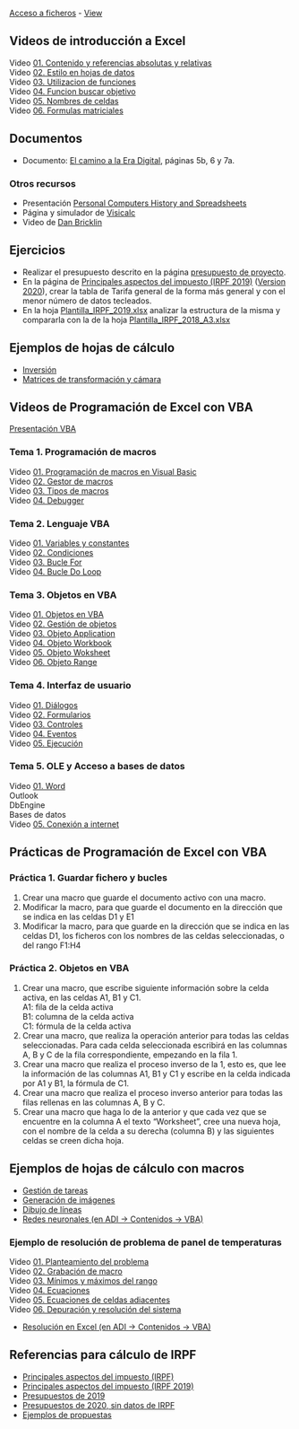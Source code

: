 [Acceso a ficheros](https://github.com/nicolasserrano/tools/tree/master/hojas) - [View](https://nicolasserrano.github.io/tools/hojas/)

## Videos de introducción a Excel  
Video <a href='https://unav.cloud.panopto.eu/Panopto/Pages/Viewer.aspx?id=672b939a-4394-4148-8e89-ac2900b92617' target='_blank'>01. Contenido y referencias absolutas y relativas</a><BR>
Video <a href='https://unav.cloud.panopto.eu/Panopto/Pages/Viewer.aspx?id=2dc1baee-d335-4a78-b136-ac2901014a8c' target='_blank'>02. Estilo en hojas de datos</a><BR>
Video <a href='https://unav.cloud.panopto.eu/Panopto/Pages/Viewer.aspx?id=e9361d78-acf8-43ba-bcb7-ac29010587cd' target='_blank'>03. Utilizacion de funciones</a><BR>
Video <a href='https://unav.cloud.panopto.eu/Panopto/Pages/Viewer.aspx?id=3e3bfbcb-57b9-4e3c-a590-ac2901087fac' target='_blank'>04. Funcion buscar objetivo</a><BR>
Video <a href='https://unav.cloud.panopto.eu/Panopto/Pages/Viewer.aspx?id=faa4f545-3e17-449a-a512-ac29010a610f' target='_blank'>05. Nombres de celdas</a><BR>
Video <a href='https://unav.cloud.panopto.eu/Panopto/Pages/Viewer.aspx?id=d1e0ff9c-b80b-4c97-a90e-ac29010c55a9' target='_blank'>06. Formulas matriciales</a><BR>
 
## Documentos
- Documento: [El camino a la Era Digital](El%20camino%20a%20la%20Era%20Digital.pdf), páginas 5b, 6 y 7a.

### Otros recursos
- Presentación [Personal Computers History and Spreadsheets](PersonalComputersHistory.pdf)
- Página y simulador de [Visicalc](https://www.pcjs.org/software/pcx86/app/other/visicalc/1981/)  
- Video de [Dan Bricklin](https://www.ted.com/talks/dan_bricklin_meet_the_inventor_of_the_electronic_spreadsheet)  

## Ejercicios  
 - Realizar el presupuesto descrito en la página [presupuesto de proyecto](Presupuesto).
- En la página de [Principales aspectos del impuesto (IRPF 2019)](https://www.gipuzkoa.eus/documents/2456431/3139313/Principales+aspectos+IRPF+2019+CAS/f5d770ae-405f-0fdd-747d-2ad01f3b357b) ([Version 2020](https://www.gipuzkoa.eus/documents/2456431/20361552/Principales+aspectos+RENTA+2020+CASTELLANO.pdf)), crear la tabla de Tarifa general de la forma más general y con el menor número de datos tecleados.
- En la hoja [Plantilla_IRPF_2019.xlsx](Plantilla_IRPF_2019.xlsx) analizar la estructura de la misma y compararla con la de la hoja [Plantilla_IRPF_2018_A3.xlsx](Plantilla_IRPF_2018_A3.xlsx)

## Ejemplos de hojas de cálculo
- [Inversión](CloruroVinilo.xls)
- [Matrices de transformación y cámara](graficos/matrix2.xls)

## Videos de Programación de Excel con VBA
[Presentación VBA](https://www.nicolasserrano.com/tools/hojas/Excel_VBA.pdf)

### Tema 1. Programación de macros
Video <a href='https://unav.cloud.panopto.eu/Panopto/Pages/Viewer.aspx?id=c09ce768-e29c-4cb3-8b31-ac60011ad147' target='_blank'>01. Programación de macros en Visual Basic</a><BR>
Video <a href='https://unav.cloud.panopto.eu/Panopto/Pages/Viewer.aspx?id=2a708e68-0260-49f1-98f7-ac60011d67ba' target='_blank'>02. Gestor de macros</a><BR>
Video <a href='https://unav.cloud.panopto.eu/Panopto/Pages/Viewer.aspx?id=d25cc3a2-3693-4b6d-b735-ac60012286bd' target='_blank'>03. Tipos de macros</a><BR>
Video <a href='https://unav.cloud.panopto.eu/Panopto/Pages/Viewer.aspx?id=99d901a5-a813-4bc6-8177-ac60012417e7' target='_blank'>04. Debugger</a><BR>

### Tema 2. Lenguaje VBA
Video <a href='https://unav.cloud.panopto.eu/Panopto/Pages/Viewer.aspx?id=96bf136d-0a18-4e24-820f-ac620110c6c3' target='_blank'>01. Variables y constantes</a><BR>
Video <a href='https://unav.cloud.panopto.eu/Panopto/Pages/Viewer.aspx?id=99e2495a-9a06-4972-9841-ac62011307f7' target='_blank'>02. Condiciones</a><BR>
Video <a href='https://unav.cloud.panopto.eu/Panopto/Pages/Viewer.aspx?id=64ae4061-be5e-4edb-8a70-ac620114a9e4' target='_blank'>03. Bucle For</a><BR>
Video <a href='https://unav.cloud.panopto.eu/Panopto/Pages/Viewer.aspx?id=3513ab98-d881-4062-ab06-ac62011becef' target='_blank'>04. Bucle Do Loop</a><BR>
 
### Tema 3. Objetos en VBA
Video <a href='https://unav.cloud.panopto.eu/Panopto/Pages/Viewer.aspx?id=f957a61e-fce7-4574-8cfb-ac62011f928a' target='_blank'>01. Objetos en VBA</a><BR>
Video <a href='https://unav.cloud.panopto.eu/Panopto/Pages/Viewer.aspx?id=c1f07d6d-fb06-400f-a9b3-ac63011cd48c' target='_blank'>02. Gestión de objetos</a><BR>
Video <a href='https://unav.cloud.panopto.eu/Panopto/Pages/Viewer.aspx?id=90ea29ff-c7b9-4851-aa0e-ac63011f3c3a' target='_blank'>03. Objeto Application</a><BR>
Video <a href='https://unav.cloud.panopto.eu/Panopto/Pages/Viewer.aspx?id=7b326346-e1f3-47ec-bb56-ac6700f7fe51' target='_blank'>04. Objeto Workbook</a><BR>
Video <a href='https://unav.cloud.panopto.eu/Panopto/Pages/Viewer.aspx?id=c848ec33-60f5-4481-aa5c-ac6700f9895a' target='_blank'>05. Objeto Woksheet</a><BR>
Video <a href='https://unav.cloud.panopto.eu/Panopto/Pages/Viewer.aspx?id=68abb2c5-4f0b-42ee-b689-ac6701010028' target='_blank'>06. Objeto Range</a><BR>

### Tema 4. Interfaz de usuario
Video <a href='https://unav.cloud.panopto.eu/Panopto/Pages/Viewer.aspx?id=c8003ee6-a2a5-44bf-8e35-ac6e010441e6' target='_blank'>01. Diálogos</a><BR>
Video <a href='https://unav.cloud.panopto.eu/Panopto/Pages/Viewer.aspx?id=9211e3b6-4fa3-4171-b7ee-ac6e010aca85' target='_blank'>02. Formularios</a><BR>
Video <a href='https://unav.cloud.panopto.eu/Panopto/Pages/Viewer.aspx?id=278e3137-03da-478a-9683-ac6e010bb9d6' target='_blank'>03. Controles</a><BR>
Video <a href='https://unav.cloud.panopto.eu/Panopto/Pages/Viewer.aspx?id=490d53c5-233b-4b5d-b99b-ac6e010d19c3' target='_blank'>04. Eventos</a><BR>
Video <a href='https://unav.cloud.panopto.eu/Panopto/Pages/Viewer.aspx?id=93a2b4bc-7288-4b72-8863-ac6e010dd590' target='_blank'>05. Ejecución</a><BR>

### Tema 5. OLE y Acceso a bases de datos
Video <a href='https://unav.cloud.panopto.eu/Panopto/Pages/Viewer.aspx?id=6a5bceb8-e267-4362-bc68-ac6e0118167a' target='_blank'>01. Word</a><BR>
Outlook  
DbEngine  
Bases de datos  
Video <a href='https://unav.cloud.panopto.eu/Panopto/Pages/Viewer.aspx?id=a45c1b86-3ef5-4238-98d8-ac6e0131e756' target='_blank'>05. Conexión a internet</a><BR>

## Prácticas de Programación de Excel con VBA  

### Práctica 1. Guardar fichero y bucles
1. Crear una macro que guarde el documento activo con una macro.
2. Modificar la macro, para que guarde el documento en la dirección que se indica en las celdas D1 y E1
3. Modificar la macro, para que guarde en la dirección que se indica en las celdas D1, los ficheros con los nombres de las celdas seleccionadas, o del rango F1:H4

### Práctica 2. Objetos en VBA  
1. Crear una macro, que escribe siguiente información sobre la celda activa, en las celdas A1, B1 y C1.  
      A1: fila de la celda activa  
      B1: columna de la celda activa  
      C1: fórmula de la celda activa  
2. Crear una macro, que realiza la operación anterior para todas las celdas seleccionadas. Para cada celda seleccionada escribirá en las columnas A, B y C de la fila correspondiente, empezando en la fila 1.
3. Crear una macro que realiza el proceso inverso de la 1, esto es, que lee la información de las columnas A1, B1 y C1 y escribe en la celda indicada por A1 y B1, la fórmula de C1.
4. Crear una macro que realiza el proceso inverso anterior para todas las filas rellenas en las columnas A, B y C.
5. Crear una macro que haga lo de la anterior y que cada vez que se encuentre en la columna A el texto “Worksheet”, cree una nueva hoja, con el nombre de la celda a su derecha (columna B) y las siguientes celdas se creen dicha hoja.

## Ejemplos de hojas de cálculo con macros  
 - [Gestión de tareas](http://www.nicolasserrano.com/TimeManagement)
 - [Generación de imágenes](graficos/light.xls)
 - [Dibujo de líneas](graficos/lines.xls)
 - [Redes neuronales (en ADI -> Contenidos -> VBA)](https://aula-virtual.unav.edu/bbcswebdav/pid-1506931-dt-content-rid-4485541_1/xid-4485541_1)
  
<!-- 
 - [Matrices de transformación y cámara](http://www4.tecnun.es/asignaturas/grafcomp/presentaciones/excel/matrix2.xls)
 - [Generación de imágenes](http://www4.tecnun.es/asignaturas/grafcomp/presentaciones/excel/light.xls)
 - [Dibujo de líneas](http://www4.tecnun.es/asignaturas/grafcomp/presentaciones/excel/lines.xls)
-->

### Ejemplo de resolución de problema de panel de temperaturas
Video <a href='https://unav.cloud.panopto.eu/Panopto/Pages/Viewer.aspx?id=43dcde07-abbc-4f34-97fd-ac78011b806a' target='_blank'>01. Planteamiento del problema</a><BR>
Video <a href='https://unav.cloud.panopto.eu/Panopto/Pages/Viewer.aspx?id=0396d763-eca1-4a06-9886-ac78011d9fe5' target='_blank'>02. Grabación de macro</a><BR>
Video <a href='https://unav.cloud.panopto.eu/Panopto/Pages/Viewer.aspx?id=772578f6-8352-4957-990e-ac780121393a' target='_blank'>03. Mínimos y máximos del rango</a><BR>
Video <a href='https://unav.cloud.panopto.eu/Panopto/Pages/Viewer.aspx?id=099394d9-8bea-48ca-813d-ac780123e995' target='_blank'>04. Ecuaciones</a><BR>
Video <a href='https://unav.cloud.panopto.eu/Panopto/Pages/Viewer.aspx?id=5f92e3c7-5748-479a-a09f-ac78012a79ba' target='_blank'>05. Ecuaciones de celdas adiacentes</a><BR>
Video <a href='https://unav.cloud.panopto.eu/Panopto/Pages/Viewer.aspx?id=a836d2f5-5618-4a04-ba9a-ac78012e5306' target='_blank'>06. Depuración y resolución del sistema</a><BR>

- [Resolución en Excel (en ADI -> Contenidos -> VBA)](https://aula-virtual.unav.edu/bbcswebdav/pid-1508715-dt-content-rid-4505635_1/xid-4505635_1)

## Referencias para cálculo de IRPF
- [Principales aspectos del impuesto (IRPF)](https://www.gipuzkoa.eus/es/web/ogasuna/impuestos/renta/principales-aspectos)  
- [Principales aspectos del impuesto (IRPF 2019)](https://www.gipuzkoa.eus/documents/2456431/3139313/Principales+aspectos+IRPF+2019+CAS/f5d770ae-405f-0fdd-747d-2ad01f3b357b)
- [Presupuestos de 2019](http://www4.gipuzkoa.net/ogasuna/presupuestos/2019/Ppto2019/pdfs/0/Disposiciones.pdf)  
- [Presupuestos de 2020, sin datos de IRPF](http://www7.gipuzkoa.net/presupuestos/2020/Ppre2020/pdfs/0/Disposiciones.pdf)  
- [Ejemplos de propuestas](https://www.gipuzkoa.eus/es/web/ogasuna/impuestos/modelo/109/2018/propuesta-autoliquidacion)
 
